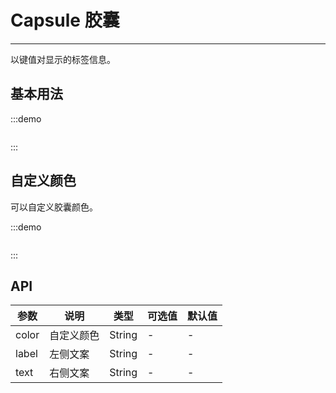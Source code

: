 # Capsule 胶囊

----

以键值对显示的标签信息。

## 基本用法

:::demo
```html

```
:::

## 自定义颜色

可以自定义胶囊颜色。

:::demo
```html

```
:::

## API

| 参数      | 说明          | 类型      | 可选值                           | 默认值  |
|---------- |-------------- |---------- |--------------------------------  |-------- |
| color | 自定义颜色 | String | - | - |
| label | 左侧文案 | String | - | - |
| text | 右侧文案 | String | - | - |

<style lang="scss" scoped>
</style>

